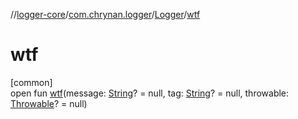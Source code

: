 //[logger-core](../../../index.md)/[com.chrynan.logger](../index.md)/[Logger](index.md)/[wtf](wtf.md)

# wtf

[common]\
open fun [wtf](wtf.md)(message: [String](https://kotlinlang.org/api/latest/jvm/stdlib/kotlin/-string/index.html)? = null, tag: [String](https://kotlinlang.org/api/latest/jvm/stdlib/kotlin/-string/index.html)? = null, throwable: [Throwable](https://kotlinlang.org/api/latest/jvm/stdlib/kotlin/-throwable/index.html)? = null)
